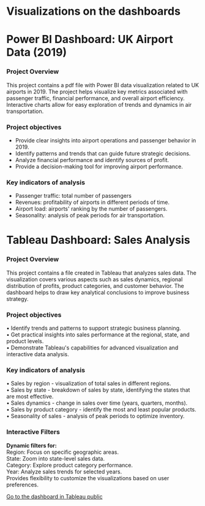 # Visualizations on the dashboards 

# Power BI Dashboard: UK Airport Data (2019)

### Project Overview  
This project contains a pdf file with Power BI data visualization related to UK airports in 2019. The project helps visualize key metrics associated with passenger traffic, financial performance, and overall airport efficiency. Interactive charts allow for easy exploration of trends and dynamics in air transportation.

### Project objectives  
- Provide clear insights into airport operations and passenger behavior in 2019.  
- Identify patterns and trends that can guide future strategic decisions.  
- Analyze financial performance and identify sources of profit.  
- Provide a decision-making tool for improving airport performance.  

### Key indicators of analysis  
- Passenger traffic: total number of passengers    
- Revenues: profitability of airports in different periods of time.  
- Airport load: airports' ranking by the number of passengers.  
- Seasonality: analysis of peak periods for air transportation.  


# Tableau Dashboard: Sales Analysis

### Project Overview  
This project contains a file created in Tableau that analyzes sales data. The visualization covers various aspects such as sales dynamics, regional distribution of profits, product categories, and customer behavior. The dashboard helps to draw key analytical conclusions to improve business strategy.

### Project objectives  
•	Identify trends and patterns to support strategic business planning.  
•	Get practical insights into sales performance at the regional, state, and product levels.  
•	Demonstrate Tableau's capabilities for advanced visualization and interactive data analysis.  

### Key indicators of analysis  
•	Sales by region - visualization of total sales in different regions.  
•	Sales by state - breakdown of sales by state, identifying the states that are most effective.  
•	Sales dynamics - change in sales over time (years, quarters, months).  
•	Sales by product category - identify the most and least popular products.  
•	Seasonality of sales - analysis of peak periods to optimize inventory.  

### Interactive Filters  
**Dynamic filters for:**  
Region: Focus on specific geographic areas.  
State: Zoom into state-level sales data.  
Category: Explore product category performance.  
Year: Analyze sales trends for selected years.  
Provides flexibility to customize the visualizations based on user preferences.  

[Go to the dashboard in Tableau public](https://public.tableau.com/app/profile/yuliya.manko/viz/SalesDashboard_17390402653460/SalesDashboard)

